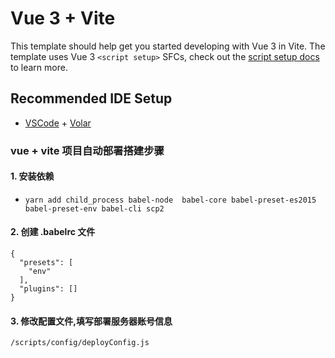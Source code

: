 # Vue 3 + Vite

This template should help get you started developing with Vue 3 in Vite. The template uses Vue 3 `<script setup>` SFCs, check out the [script setup docs](https://v3.vuejs.org/api/sfc-script-setup.html#sfc-script-setup) to learn more.

## Recommended IDE Setup

- [VSCode](https://code.visualstudio.com/) + [Volar](https://marketplace.visualstudio.com/items?itemName=johnsoncodehk.volar)


### vue + vite 项目自动部署搭建步骤

#### 1. 安装依赖
 - `yarn add child_process babel-node  babel-core babel-preset-es2015 babel-preset-env babel-cli scp2`
#### 2. 创建  .babelrc 文件
```
{
  "presets": [
    "env"
  ],
  "plugins": []
}

```  
#### 3. 修改配置文件,填写部署服务器账号信息
`/scripts/config/deployConfig.js`
